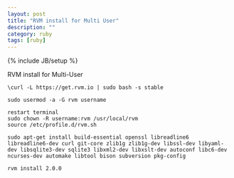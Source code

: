 ```yaml
---
layout: post
title: "RVM install for Multi User"
description: ""
category: ruby
tags: [ruby]
---
```

{% include JB/setup %}

RVM install for Multi-User

    \curl -L https://get.rvm.io | sudo bash -s stable
    
    sudo usermod -a -G rvm username
    
    restart terminal
    sudo chown -R username:rvm /usr/local/rvm 
    source /etc/profile.d/rvm.sh
    
    sudo apt-get install build-essential openssl libreadline6 libreadline6-dev curl git-core zlib1g zlib1g-dev libssl-dev libyaml-dev libsqlite3-dev sqlite3 libxml2-dev libxslt-dev autoconf libc6-dev ncurses-dev automake libtool bison subversion pkg-config
    
    rvm install 2.0.0